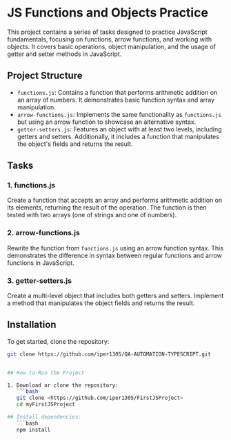 # JS Functions and Objects Practice

This project contains a series of tasks designed to practice JavaScript fundamentals, focusing on functions, arrow functions, and working with objects. It covers basic operations, object manipulation, and the usage of getter and setter methods in JavaScript.

## Project Structure

- `functions.js`: Contains a function that performs arithmetic addition on an array of numbers. It demonstrates basic function syntax and array manipulation.
- `arrow-functions.js`: Implements the same functionality as `functions.js` but using an arrow function to showcase an alternative syntax.
- `getter-setters.js`: Features an object with at least two levels, including getters and setters. Additionally, it includes a function that manipulates the object's fields and returns the result.

## Tasks

### 1. **functions.js**
Create a function that accepts an array and performs arithmetic addition on its elements, returning the result of the operation. The function is then tested with two arrays (one of strings and one of numbers).

### 2. **arrow-functions.js**
Rewrite the function from `functions.js` using an arrow function syntax. This demonstrates the difference in syntax between regular functions and arrow functions in JavaScript.

### 3. **getter-setters.js**
Create a multi-level object that includes both getters and setters. Implement a method that manipulates the object fields and returns the result.

## Installation

To get started, clone the repository:

```bash
git clone https://github.com/iper1305/QA-AUTOMATION-TYPESCRIPT.git


## How to Run the Project

1. Download or clone the repository:
   ```bash
   git clone <https://github.com/iper1305/FirstJSProject>
   cd myFirstJSProject

## Install dependencies:
   ```bash
   npm install

